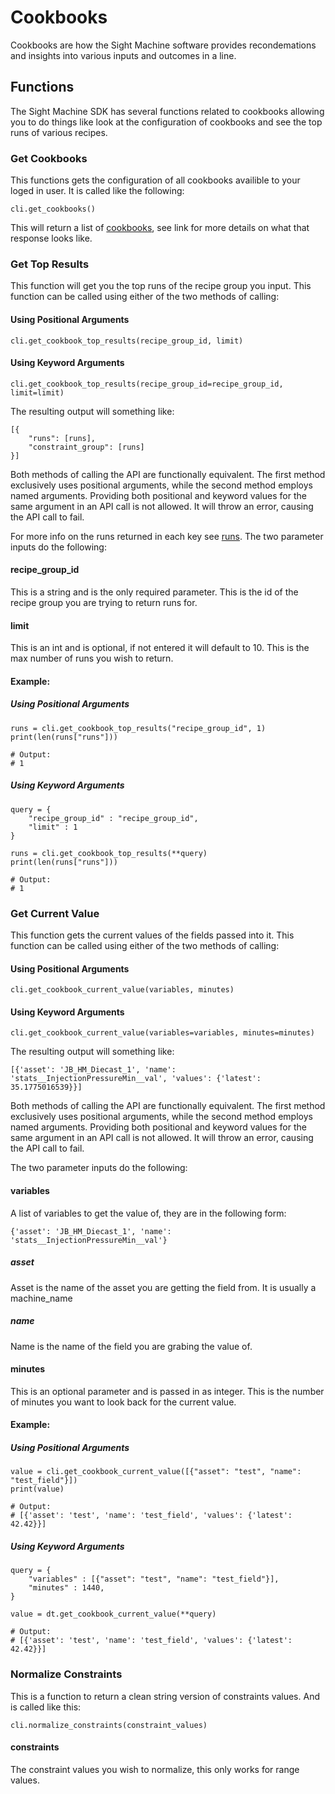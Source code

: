 # Cookbooks
Cookbooks are how the Sight Machine software provides recondemations and insights into various inputs and outcomes in a line.

## Functions
The Sight Machine SDK has several functions related to cookbooks allowing you to do things like look at the configuration of cookbooks and see the top runs of various recipes.

### Get Cookbooks
This functions gets the configuration of all cookbooks availible to your loged in user.  It is called like the following:
```
cli.get_cookbooks()
```
This will return a list of [cookbooks](/docs/commonly_used_data_types/cookbook.md), see link for more details on what that response looks like.

### Get Top Results
This function will get you the top runs of the recipe group you input. This function can be called using either of the two methods of calling:

#### Using Positional Arguments
```
cli.get_cookbook_top_results(recipe_group_id, limit)
```

#### Using Keyword Arguments
```
cli.get_cookbook_top_results(recipe_group_id=recipe_group_id, limit=limit)
```

The resulting output will something like:
```
[{
    "runs": [runs],
    "constraint_group": [runs]
}]
```

Both methods of calling the API are functionally equivalent. The first method exclusively uses positional arguments, while the second method employs named arguments. Providing both positional and keyword values for the same argument in an API call is not allowed. It will throw an error, causing the API call to fail.

For more info on the runs returned in each key see [runs](/docs/commonly_used_data_types/run.md).  The two parameter inputs do the following:

#### recipe_group_id
This is a string and is the only required parameter.  This is the id of the recipe group you are trying to return runs for.

#### limit
This is an int and is optional, if not entered it will default to 10.  This is the max number of runs you wish to return.

#### Example:

##### Using Positional Arguments
```
runs = cli.get_cookbook_top_results("recipe_group_id", 1)
print(len(runs["runs"]))

# Output:
# 1
```

##### Using Keyword Arguments
```
query = {
    "recipe_group_id" : "recipe_group_id",
    "limit" : 1
}

runs = cli.get_cookbook_top_results(**query)
print(len(runs["runs"]))

# Output:
# 1
```

### Get Current Value
This function gets the current values of the fields passed into it. This function can be called using either of the two methods of calling:

#### Using Positional Arguments
```
cli.get_cookbook_current_value(variables, minutes)
```

#### Using Keyword Arguments
```
cli.get_cookbook_current_value(variables=variables, minutes=minutes)
```

The resulting output will something like:
```
[{'asset': 'JB_HM_Diecast_1', 'name': 'stats__InjectionPressureMin__val', 'values': {'latest': 35.1775016539}}]
```

Both methods of calling the API are functionally equivalent. The first method exclusively uses positional arguments, while the second method employs named arguments. Providing both positional and keyword values for the same argument in an API call is not allowed. It will throw an error, causing the API call to fail.

The two parameter inputs do the following:

#### variables
A list of variables to get the value of, they are in the following form:
```
{'asset': 'JB_HM_Diecast_1', 'name': 'stats__InjectionPressureMin__val'}
```

##### asset
Asset is the name of the asset you are getting the field from.  It is usually a machine_name

##### name
Name is the name of the field you are grabing the value of.

#### minutes
This is an optional parameter and is passed in as integer.  This is the number of minutes you want to look back for the current value.

#### Example:

##### Using Positional Arguments
```
value = cli.get_cookbook_current_value([{"asset": "test", "name": "test_field"}])
print(value)

# Output:
# [{'asset': 'test', 'name': 'test_field', 'values': {'latest': 42.42}}]
```

##### Using Keyword Arguments
```
query = {
    "variables" : [{"asset": "test", "name": "test_field"}],
    "minutes" : 1440,
}

value = dt.get_cookbook_current_value(**query)

# Output:
# [{'asset': 'test', 'name': 'test_field', 'values': {'latest': 42.42}}]
```

### Normalize Constraints
This is a function to return a clean string version of constraints values. And is called like this:
```
cli.normalize_constraints(constraint_values)
```

#### constraints
The constraint values you wish to normalize, this only works for range values.